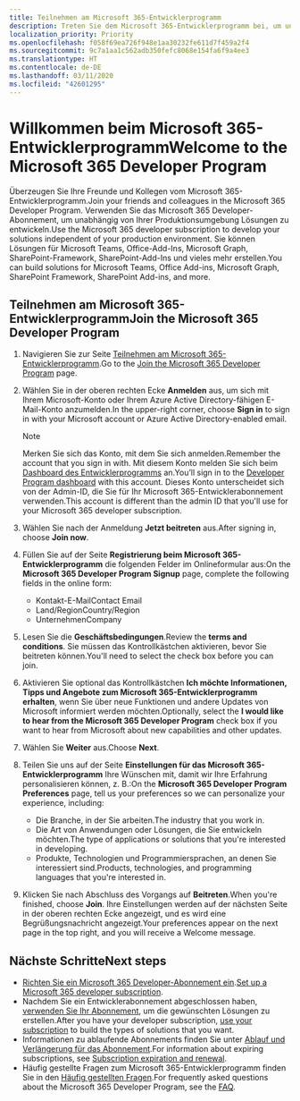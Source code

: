 ```yaml
---
title: Teilnehmen am Microsoft 365-Entwicklerprogramm
description: Treten Sie dem Microsoft 365-Entwicklerprogramm bei, um unabhängig von Ihrer Produktionsumgebung Microsoft 365-Lösungen zu entwickeln.
localization_priority: Priority
ms.openlocfilehash: f058f69ea726f948e1aa30232fe611d7f459a2f4
ms.sourcegitcommit: 9c7a1aa1c562adb350fefc8068e154fa6f9a4ee3
ms.translationtype: HT
ms.contentlocale: de-DE
ms.lasthandoff: 03/11/2020
ms.locfileid: "42601295"
---
```

# <a name="welcome-to-the-microsoft-365-developer-program"></a><span data-ttu-id="fc974-103">Willkommen beim Microsoft 365-Entwicklerprogramm</span><span class="sxs-lookup"><span data-stu-id="fc974-103">Welcome to the Microsoft 365 Developer Program</span></span>

<span data-ttu-id="fc974-104">Überzeugen Sie Ihre Freunde und Kollegen vom Microsoft 365-Entwicklerprogramm.</span><span class="sxs-lookup"><span data-stu-id="fc974-104">Join your friends and colleagues in the Microsoft 365 Developer Program.</span></span> <span data-ttu-id="fc974-105">Verwenden Sie das Microsoft 365 Developer-Abonnement, um unabhängig von Ihrer Produktionsumgebung Lösungen zu entwickeln.</span><span class="sxs-lookup"><span data-stu-id="fc974-105">Use the Microsoft 365 developer subscription to develop your solutions independent of your production environment.</span></span> <span data-ttu-id="fc974-106">Sie können Lösungen für Microsoft Teams, Office-Add-Ins, Microsoft Graph, SharePoint-Framework, SharePoint-Add-Ins und vieles mehr erstellen.</span><span class="sxs-lookup"><span data-stu-id="fc974-106">You can build solutions for Microsoft Teams, Office Add-ins, Microsoft Graph, SharePoint Framework, SharePoint Add-ins, and more.</span></span>

## <a name="join-the-microsoft-365-developer-program"></a><span data-ttu-id="fc974-107">Teilnehmen am Microsoft 365-Entwicklerprogramm</span><span class="sxs-lookup"><span data-stu-id="fc974-107">Join the Microsoft 365 Developer Program</span></span>

1. <span data-ttu-id="fc974-108">Navigieren Sie zur Seite [Teilnehmen am Microsoft 365-Entwicklerprogramm](https://developer.microsoft.com/de-DE/microsoft-365/dev-program).</span><span class="sxs-lookup"><span data-stu-id="fc974-108">Go to the [Join the Microsoft 365 Developer Program](https://developer.microsoft.com/de-DE/microsoft-365/dev-program) page.</span></span> 

2. <span data-ttu-id="fc974-109">Wählen Sie in der oberen rechten Ecke **Anmelden** aus, um sich mit Ihrem Microsoft-Konto oder Ihrem Azure Active Directory-fähigen E-Mail-Konto anzumelden.</span><span class="sxs-lookup"><span data-stu-id="fc974-109">In the upper-right corner, choose **Sign in** to sign in with your Microsoft account or Azure Active Directory-enabled email.</span></span>

    > [!NOTE]
    > <span data-ttu-id="fc974-110">Merken Sie sich das Konto, mit dem Sie sich anmelden.</span><span class="sxs-lookup"><span data-stu-id="fc974-110">Remember the account that you sign in with.</span></span> <span data-ttu-id="fc974-111">Mit diesem Konto melden Sie sich beim [Dashboard des Entwicklerprogramms](https://developer.microsoft.com/office/profile) an.</span><span class="sxs-lookup"><span data-stu-id="fc974-111">You’ll sign in to the [Developer Program dashboard](https://developer.microsoft.com/office/profile) with this account.</span></span> <span data-ttu-id="fc974-112">Dieses Konto unterscheidet sich von der Admin-ID, die Sie für Ihr Microsoft 365-Entwicklerabonnement verwenden.</span><span class="sxs-lookup"><span data-stu-id="fc974-112">This account is different than the admin ID that you'll use for your Microsoft 365 developer subscription.</span></span>

3. <span data-ttu-id="fc974-113">Wählen Sie nach der Anmeldung **Jetzt beitreten** aus.</span><span class="sxs-lookup"><span data-stu-id="fc974-113">After signing in, choose **Join now**.</span></span>

4. <span data-ttu-id="fc974-114">Füllen Sie auf der Seite **Registrierung beim Microsoft 365-Entwicklerprogramm** die folgenden Felder im Onlineformular aus:</span><span class="sxs-lookup"><span data-stu-id="fc974-114">On the **Microsoft 365 Developer Program Signup** page, complete the following fields in the online form:</span></span>

    - <span data-ttu-id="fc974-115">Kontakt-E-Mail</span><span class="sxs-lookup"><span data-stu-id="fc974-115">Contact Email</span></span>
    - <span data-ttu-id="fc974-116">Land/Region</span><span class="sxs-lookup"><span data-stu-id="fc974-116">Country/Region</span></span>
    - <span data-ttu-id="fc974-117">Unternehmen</span><span class="sxs-lookup"><span data-stu-id="fc974-117">Company</span></span>

5. <span data-ttu-id="fc974-118">Lesen Sie die **Geschäftsbedingungen**.</span><span class="sxs-lookup"><span data-stu-id="fc974-118">Review the **terms and conditions**.</span></span> <span data-ttu-id="fc974-119">Sie müssen das Kontrollkästchen aktivieren, bevor Sie beitreten können.</span><span class="sxs-lookup"><span data-stu-id="fc974-119">You'll need to select the check box before you can join.</span></span>

6. <span data-ttu-id="fc974-120">Aktivieren Sie optional das Kontrollkästchen **Ich möchte Informationen, Tipps und Angebote zum Microsoft 365-Entwicklerprogramm erhalten**, wenn Sie über neue Funktionen und andere Updates von Microsoft informiert werden möchten.</span><span class="sxs-lookup"><span data-stu-id="fc974-120">Optionally, select the **I would like to hear from the Microsoft 365 Developer Program** check box if you want to hear from Microsoft about new capabilities and other updates.</span></span> 

7. <span data-ttu-id="fc974-121">Wählen Sie **Weiter** aus.</span><span class="sxs-lookup"><span data-stu-id="fc974-121">Choose **Next**.</span></span>

8. <span data-ttu-id="fc974-122">Teilen Sie uns auf der Seite **Einstellungen für das Microsoft 365-Entwicklerprogramm** Ihre Wünschen mit, damit wir Ihre Erfahrung personalisieren können, z. B.:</span><span class="sxs-lookup"><span data-stu-id="fc974-122">On the **Microsoft 365 Developer Program Preferences** page, tell us your preferences so we can personalize your experience, including:</span></span>

    - <span data-ttu-id="fc974-123">Die Branche, in der Sie arbeiten.</span><span class="sxs-lookup"><span data-stu-id="fc974-123">The industry that you work in.</span></span>
    - <span data-ttu-id="fc974-124">Die Art von Anwendungen oder Lösungen, die Sie entwickeln möchten.</span><span class="sxs-lookup"><span data-stu-id="fc974-124">The type of applications or solutions that you're interested in developing.</span></span>
    - <span data-ttu-id="fc974-125">Produkte, Technologien und Programmiersprachen, an denen Sie interessiert sind.</span><span class="sxs-lookup"><span data-stu-id="fc974-125">Products, technologies, and programming languages that you're interested in.</span></span>

9. <span data-ttu-id="fc974-126">Klicken Sie nach Abschluss des Vorgangs auf **Beitreten**.</span><span class="sxs-lookup"><span data-stu-id="fc974-126">When you're finished, choose **Join**.</span></span> <span data-ttu-id="fc974-127">Ihre Einstellungen werden auf der nächsten Seite in der oberen rechten Ecke angezeigt, und es wird eine Begrüßungsnachricht angezeigt.</span><span class="sxs-lookup"><span data-stu-id="fc974-127">Your preferences appear on the next page in the top right, and you will receive a Welcome message.</span></span>



## <a name="next-steps"></a><span data-ttu-id="fc974-128">Nächste Schritte</span><span class="sxs-lookup"><span data-stu-id="fc974-128">Next steps</span></span>

- <span data-ttu-id="fc974-129">[Richten Sie ein Microsoft 365 Developer-Abonnement ein](microsoft-365-developer-program-get-started.md).</span><span class="sxs-lookup"><span data-stu-id="fc974-129">[Set up a Microsoft 365 developer subscription](microsoft-365-developer-program-get-started.md).</span></span> 
- <span data-ttu-id="fc974-130">Nachdem Sie ein Entwicklerabonnement abgeschlossen haben, [verwenden Sie Ihr Abonnement](build-microsoft-365-solutions.md), um die gewünschten Lösungen zu erstellen.</span><span class="sxs-lookup"><span data-stu-id="fc974-130">After you have your developer subscription, [use your subscription](build-microsoft-365-solutions.md) to build the types of solutions that you want.</span></span>
- <span data-ttu-id="fc974-131">Informationen zu ablaufende Abonnements finden Sie unter [Ablauf und Verlängerung für das Abonnement](subscription-expiration-and-renewal.md).</span><span class="sxs-lookup"><span data-stu-id="fc974-131">For information about expiring subscriptions, see [Subscription expiration and renewal](subscription-expiration-and-renewal.md).</span></span>
- <span data-ttu-id="fc974-132">Häufig gestellte Fragen zum Microsoft 365-Entwicklerprogramm finden Sie in den [Häufig gestellten Fragen](microsoft-365-developer-program-faq.md).</span><span class="sxs-lookup"><span data-stu-id="fc974-132">For frequently asked questions about the Microsoft 365 Developer Program, see the [FAQ](microsoft-365-developer-program-faq.md).</span></span>


